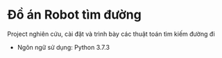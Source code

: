 # Đồ án Robot tìm đường
Project nghiên cứu, cài đặt và trình bày các thuật toán tìm kiếm đường đi

- Ngôn ngữ sử dụng: Python 3.7.3
